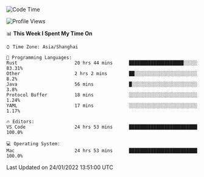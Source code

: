 <!--START_SECTION:waka-->
![Code Time](http://img.shields.io/badge/Code%20Time-948%20hrs%2049%20mins-blue)

![Profile Views](http://img.shields.io/badge/Profile%20Views-3-blue)

📊 **This Week I Spent My Time On** 

```text
⌚︎ Time Zone: Asia/Shanghai

💬 Programming Languages: 
Rust                     20 hrs 44 mins      ████████████████████░░░░░   83.31% 
Other                    2 hrs 2 mins        ██░░░░░░░░░░░░░░░░░░░░░░░   8.2% 
Java                     56 mins             █░░░░░░░░░░░░░░░░░░░░░░░░   3.8% 
Protocol Buffer          18 mins             ░░░░░░░░░░░░░░░░░░░░░░░░░   1.24% 
YAML                     17 mins             ░░░░░░░░░░░░░░░░░░░░░░░░░   1.17%

🔥 Editors: 
VS Code                  24 hrs 53 mins      █████████████████████████   100.0%

💻 Operating System: 
Mac                      24 hrs 53 mins      █████████████████████████   100.0%

```


 Last Updated on 24/01/2022 13:51:00 UTC
<!--END_SECTION:waka-->
